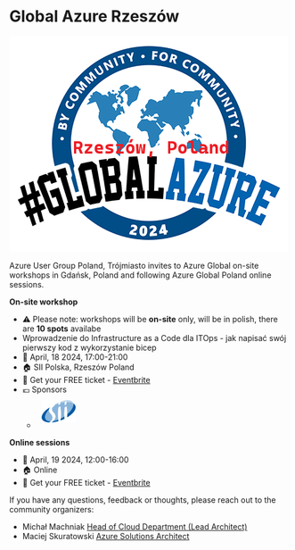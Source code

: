 # Global Azure Rzeszów

![Azure User Group Poland - Rzeszów](GlobalAzure2024-500.png)

Azure User Group Poland, Trójmiasto invites to Azure Global on-site workshops in Gdańsk, Poland and following Azure Global Poland online sessions.


**On-site workshop** 
* ⚠️ Please note: workshops will be **on-site** only, will be in polish, there are **10 spots** availabe
* Wprowadzenie do Infrastructure as a Code dla ITOps - jak napisać swój pierwszy kod z wykorzystanie bicep
* 📅 April, 18 2024, 17:00-21:00
* 🏠 SII Polska, Rzeszów Poland
* 🎫 Get your FREE ticket - [Eventbrite](https://www.eventbrite.com/e/wprowadzanie-do-infrastructure-as-code-w-azure-z-wykorzystanie-microsoft-bicep-jak-napisac-swoj-p-tickets-876288170507)
* 💶 Sponsors
  - [<img src="logo-sii-svg.svg" height="40" alt="SII" style="padding:10px"/>](https://sii.pl/oferty-pracy/)



**Online sessions**
* 📅 April, 19 2024, 12:00-16:00
* 🏠 Online
* 🎫 Get your FREE ticket - [Eventbrite](https://www.eventbrite.com/e/global-azure-2024-poland-on-line-tickets-843540521407)



If you have any questions, feedback or thoughts, please reach out to the community organizers:

- Michał Machniak [Head of Cloud Department (Lead Architect) ](www.linkedin.com/in/michal-machniak)
- Maciej Skuratowski [Azure Solutions Architect](https://www.linkedin.com/in/maciejskuratowski/)
